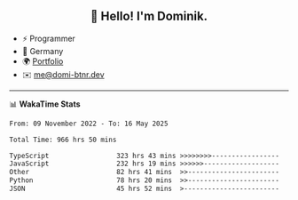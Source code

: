 <h2 align="center">👋 Hello! I'm Dominik.</h2>

- ⚡ Programmer
- 📍 Germany
- 🌍 [Portfolio](https://domi-btnr.dev)
- ✉️ [me@domi-btnr.dev](mailto://me@domi-btnr.dev)

---
📊 **WakaTime Stats**
<!--START_SECTION:waka-->

```txt
From: 09 November 2022 - To: 16 May 2025

Total Time: 966 hrs 50 mins

TypeScript                 323 hrs 43 mins >>>>>>>>-----------------   33.48 %
JavaScript                 232 hrs 19 mins >>>>>>-------------------   24.03 %
Other                      82 hrs 41 mins  >>-----------------------   08.55 %
Python                     78 hrs 20 mins  >>-----------------------   08.10 %
JSON                       45 hrs 52 mins  >------------------------   04.75 %
```

<!--END_SECTION:waka-->
